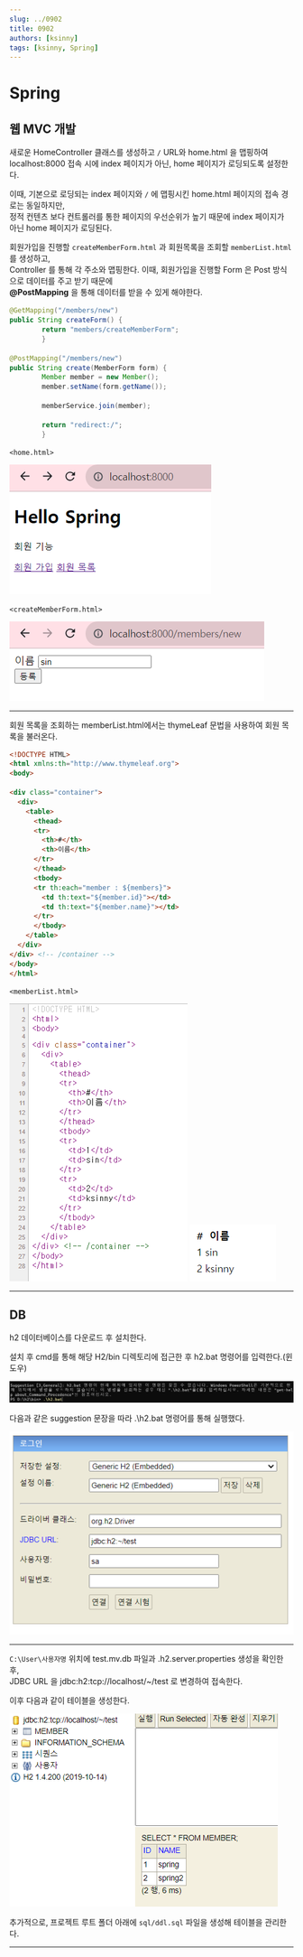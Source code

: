 ```yaml
---
slug: ../0902
title: 0902
authors: [ksinny]
tags: [ksinny, Spring]
---
```


# Spring

## 웹 MVC 개발

새로운 HomeController 클래스를 생성하고 `/` URL와 home.html 을 맵핑하여
localhost:8000 접속 시에 index 페이지가 아닌, home 페이지가 로딩되도록 설정한다.

이때, 기본으로 로딩되는 index 페이지와 `/` 에 맵핑시킨 home.html 페이지의 접속 경로는 동일하지만,   
정적 컨텐츠 보다 컨트롤러를 통한 페이지의 우선순위가 높기 때문에 index 페이지가 아닌 home 페이지가 로딩된다.


회원가입을 진행할 `createMemberForm.html` 과 회원목록을 조회할 `memberList.html` 를 생성하고,  
Controller 를 통해 각 주소와 맵핑한다. 이때, 회원가입을 진행할 Form 은 Post 방식으로 데이터를 주고 받기 때문에  
**@PostMapping** 을 통해 데이터를 받을 수 있게 해야한다.

```java
@GetMapping("/members/new")
public String createForm() {
        return "members/createMemberForm";
        }

@PostMapping("/members/new")
public String create(MemberForm form) {
        Member member = new Member();
        member.setName(form.getName());

        memberService.join(member);

        return "redirect:/";
        }
```



`<home.html>`

![img_15.png](img_15.png)

`<createMemberForm.html>`

![img_16.png](img_16.png)

---

회원 목록을 조회하는 memberList.html에서는 thymeLeaf 문법을 사용하여 회원 목록을 불러온다.

```html
<!DOCTYPE HTML>
<html xmlns:th="http://www.thymeleaf.org">
<body>

<div class="container">
  <div>
    <table>
      <thead>
      <tr>
        <th>#</th>
        <th>이름</th>
      </tr>
      </thead>
      <tbody>
      <tr th:each="member : ${members}">
        <td th:text="${member.id}"></td>
        <td th:text="${member.name}"></td>
      </tr>
      </tbody>
    </table>
  </div>
</div> <!-- /container -->
</body>
</html>
```

`<memberList.html>`

![img_19.png](img_19.png)
![img_18.png](img_18.png)


---


## DB

h2 데이터베이스를 다운로드 후 설치한다.

설치 후 cmd를 통해 해당 H2/bin 디렉토리에 접근한 후 h2.bat 명령어를 입력한다.(윈도우)

![img_20.png](img_20.png)

다음과 같은 suggestion 문장을 따라 .\h2.bat 명령어를 통해 실행했다.

![img_21.png](img_21.png)


---

`C:\User\사용자명` 위치에 test.mv.db 파일과 .h2.server.properties 생성을 확인한 후,  
JDBC URL 을 jdbc:h2:tcp://localhost/~/test 로 변경하여 접속한다.

이후 다음과 같이 테이블을 생성한다.

![img_22.png](img_22.png)

추가적으로, 프로젝트 루트 폴더 아래에 `sql/ddl.sql` 파일을 생성해 테이블을 관리한다.

----
